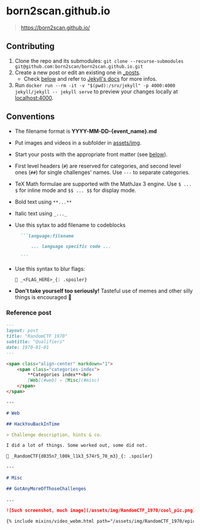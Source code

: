 # born2scan.github.io

> https://born2scan.github.io/

## Contributing

1. Clone the repo and its submodules: `git clone --recurse-submodules git@github.com:born2scan/born2scan.github.io.git`
2. Create a new post or edit an existing one in [_posts](_posts).
    + Check [below](#conventions) and refer to [Jekyll's docs](https://jekyllrb.com/docs/posts/) for more infos.
3. Run `docker run --rm -it -v "$(pwd):/srv/jekyll" -p 4000:4000 jekyll/jekyll -- jekyll serve` to preview your changes locally at [localhost:4000](http://localhost:4000).

## Conventions

+ The filename format is **YYYY-MM-DD-{event_name}.md**
+ Put images and videos in a subfolder in [assets/img](assets/img).
+ Start your posts with the appropriate front matter (see [below](#reference-post)).
+ First level headers (`#`) are reserved for categories, and second level ones (`##`) for single challenges' names. Use `---` to separate categories.
+ TeX Math formulae are supported with the MathJax 3 engine. Use `$ ... $` for inline mode and `$$ ... $$` for display mode.
+ Bold text using `**...**`
+ Italic text using `_..._`
+ Use this sytax to add filename to codeblocks

  ````markdown
    ```language:filename

        ... language specific code ...

    ```
  ````

+ Use this syntax to blur flags:

  ```text
  🏁 _<FLAG_HERE>_{: .spoiler}
  ```

+ **Don't take yourself too seriously!** Tasteful use of memes and other silly things is encouraged 🤪

### Reference post

```markdown
---
layout: post
title: "RandomCTF 1970"
subtitle: "Qualifiers"
date: 1970-01-01
---

<span class="align-center" markdown="1">
    <span class="categories-index">
        **Categories index**<br>
        [Web](#web) - [Misc](#misc)
    </span>
</span>

---

# Web

## HackYouBackInTime

> Challenge description, hints & co.

I did a lot of things. Some worked out, some did not.

🏁 _RandomCTF{d035n7_l00k_l1k3_574r5_70_m3}_{: .spoiler}

---

# Misc

## GotAnyMoreOfThoseChallenges

...

![Such screenshot, much image](/assets/img/RandomCTF_1970/cool_pic.png)

{% include mixins/video_webm.html path="/assets/img/RandomCTF_1970/epic_video.webm" width="720" height="480" %}
```
